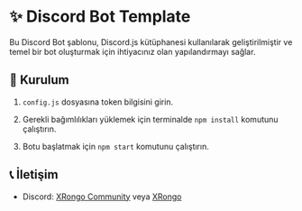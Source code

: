 # ✨ Discord Bot Template

Bu Discord Bot şablonu, Discord.js kütüphanesi kullanılarak geliştirilmiştir ve temel bir bot oluşturmak için ihtiyacınız olan yapılandırmayı sağlar.

## 📝 Kurulum

1. `config.js` dosyasına token bilgisini girin.

2. Gerekli bağımlılıkları yüklemek için terminalde `npm install` komutunu çalıştırın.

3. Botu başlatmak için `npm start` komutunu çalıştırın.

## 📞 İletişim

- Discord: [XRongo Community](https://discord.gg/43w7sXwBFD) veya [XRongo](https://discord.com/users/592442056115486723)
